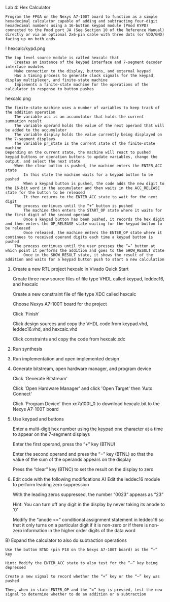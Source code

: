 Lab 4: Hex Calculator

    Program the FPGA on the Nexys A7-100T board to function as a simple hexadecimal calculator capable of adding and subtracting four-digit hexadecimal numbers using a 16-button keypad module (Pmod KYPD) connected to the Pmod port JA (See Section 10 of the Reference Manual) directly or via an optional 2x6-pin cable with three dots (or VDD/GND) facing up on both ends

! hexcalc/kypd.png

    The top level source module is called hexcalc that
        Creates an instance of the keypad interface and 7-segment decoder interface modules
        Make connection to the display, buttons, and external keypad
        Has a timing process to generate clock signals for the keypad, display multiplexer, and finite-state machine
        Implements a finite-state machine for the operations of the calculator in response to button pushes

hexcalc.png

    The finite-state machine uses a number of variables to keep track of the addition operation
        The variable acc is an accumulator that holds the current summation result
        The variable operand holds the value of the next operand that will be added to the accumulator
        The variable display holds the value currently being displayed on the 7-segment displays
        The variable pr_state is the current state of the finite-state machine
    Depending on the current state, the machine will react to pushed keypad buttons or operation buttons to update variables, change the output, and select the next state
        When the clear button is pushed, the machine enters the ENTER_ACC state
            In this state the machine waits for a keypad button to be pushed
            When a keypad button is pushed, the code adds the new digit to the 16-bit word in the accumulator and then waits in the ACC_RELEASE state for the button to be released
            It then returns to the ENTER_ACC state to wait for the next digit
        The process continues until the “+” button is pushed
            The machine then enters the START_OP state where it waits for the first digit of the second operand
            Once a keypad button has been pushed, it records the hex digit and then enters the OP_RELEASE state waiting for the keypad button to be released
            Once released, the machine enters the ENTER_OP state where it continues to received operand digits each time a keypad button is pushed
        The process continues until the user presses the “=’ button at which point it performs the addition and goes to the SHOW_RESULT state
            Once in the SHOW_RESULT state, it shows the result of the addition and waits for a keypad button push to start a new calculation

1. Create a new RTL project hexcalc in Vivado Quick Start

    Create three new source files of file type VHDL called keypad, leddec16, and hexcalc

    Create a new constraint file of file type XDC called hexcalc

    Choose Nexys A7-100T board for the project

    Click 'Finish'

    Click design sources and copy the VHDL code from keypad.vhd, leddec16.vhd, and hexcalc.vhd

    Click constraints and copy the code from hexcalc.xdc

2. Run synthesis
3. Run implementation and open implemented design
4. Generate bitstream, open hardware manager, and program device

    Click 'Generate Bitstream'

    Click 'Open Hardware Manager' and click 'Open Target' then 'Auto Connect'

    Click 'Program Device' then xc7a100t_0 to download hexcalc.bit to the Nexys A7-100T board

5. Use keypad and buttons

    Enter a multi-digit hex number using the keypad one character at a time to appear on the 7-segment displays

    Enter the first operand, press the “+” key (BTNU)

    Enter the second operand and press the “=” key (BTNL) so that the value of the sum of the operands appears on the display

    Press the “clear” key (BTNC) to set the result on the display to zero

6. Edit code with the following modifications
A) Edit the leddec16 module to perform leading zero suppression

    With the leading zeros suppressed, the number “0023” appears as “23”

    Hint: You can turn off any digit in the display by never taking its anode to ‘0’

    Modify the “anode <=” conditional assignment statement in leddec16 so that it only turns on a particular digit if it is non-zero or if there is non-zero information in the higher order digits of the data word

B) Expand the calculator to also do subtraction operations

    Use the button BTND (pin P18 on the Nexys A7-100T board) as the “–” key

    Hint: Modify the ENTER_ACC state to also test for the “–” key being depressed

    Create a new signal to record whether the “+” key or the “–” key was pushed

    Then, when in state ENTER_OP and the “=” key is pressed, test the new signal to determine whether to do an addition or a subtraction


